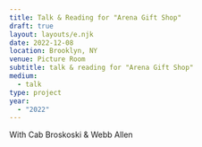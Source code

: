 ```yaml
---
title: Talk & Reading for "Arena Gift Shop"
draft: true
layout: layouts/e.njk
date: 2022-12-08
location: Brooklyn, NY
venue: Picture Room
subtitle: talk & reading for "Arena Gift Shop"
medium:
  - talk
type: project
year:
  - "2022"
---
```


With Cab Broskoski & Webb Allen
